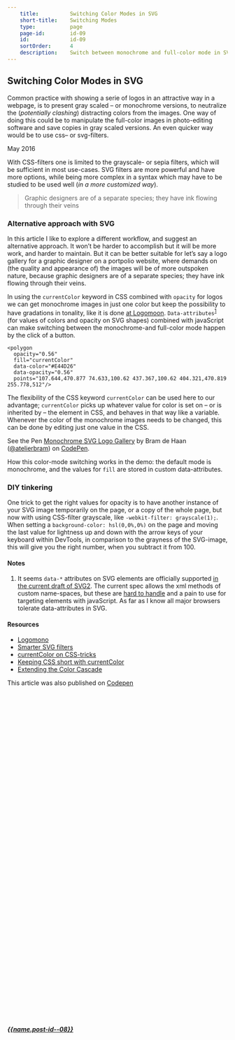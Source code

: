 ```yaml
---
    title:          Switching Color Modes in SVG
    short-title:    Switching Modes
    type:           page
    page-id:        id-09
    id:             id-09
    sortOrder:      4
    description:    Switch between monochrome and full-color mode in SVG with custom data-attributes
---
```


## Switching Color Modes in SVG

<span class="dropcap">C</span>ommon practice with showing a serie of logos in an attractive way in a webpage, is to present gray scaled – or monochrome versions, to neutralize the (_potentially clashing_) distracting colors from the images. One way of doing this could be to manipulate the full-color images in photo-editing software and save copies in gray scaled versions. An even quicker way would be to use css– or svg-filters.

<p class="publication-list__item__meta"><time datetime="2016-15-05">May 2016</time></p>

With CSS-filters one is limited to the grayscale- or sepia filters, which will be sufficient in most use-cases. SVG filters are more powerful and have more options, while being more complex in a syntax which may have to be studied to be used well (_in a more customized way_).

> Graphic designers are of a separate species; they have ink flowing through their veins

### Alternative approach with SVG
In this article I like to explore a different workflow, and suggest an alternative approach. It won’t be harder to  accomplish but it will be more work, and harder to maintain. But it can be better suitable for let’s say a logo gallery for a graphic designer on a portpolio website, where demands on (the quality and appearance of) the images will be of more outspoken nature, because graphic designers are of a separate species; they have ink flowing through their veins.

In using the `currentColor` keyword in CSS combined with `opacity` for logos we can get monochrome images in just one color but keep the possibility to have gradations in tonality, like it is done [at Logomoon](http://logomono.com/). `Data-attributes`<sup><a href="#note-1" class="sup-link" id="supLink1">1</a></sup> (for values of colors and opacity on SVG shapes) combined with javaScript can make switching between the monochrome-and full-color mode happen by the click of a button.

```markup
<polygon
  opacity="0.56"
  fill="currentColor"
  data-color="#E44D26"
  data-opacity="0.56"
  points="107.644,470.877 74.633,100.62 437.367,100.62 404.321,470.819 255.778,512"/>
```

The flexibility of the CSS keyword `currentColor` can be used here to our advantage; `currentColor` picks up whatever value for color is set on – or is inherited by – the element in CSS, and behaves in that way like a variable. Whenever the color of the monochrome images needs to be changed, this can be done by editing just one value in the CSS.

<p data-height="750" data-theme-id="71" data-slug-hash="xVXWWR" data-default-tab="result" data-user="atelierbram" data-embed-version="2" class="codepen">See the Pen <a href="http://codepen.io/atelierbram/pen/xVXWWR/">Monochrome SVG Logo Gallery</a> by Bram de Haan (<a href="http://codepen.io/atelierbram">@atelierbram</a>) on <a href="http://codepen.io">CodePen</a>.</p>
<script async src="//assets.codepen.io/assets/embed/ei.js"></script>

How this color-mode switching works in the demo: the default mode is monochrome, and the values for `fill` are stored in custom data-attributes.

### DIY tinkering
One trick to get the right values for opacity is to have another instance of your SVG image temporarily on the page, or a copy of the whole page, but now with using CSS-filter grayscale, like `-webkit-filter: grayscale(1);`. When setting a `background-color: hsl(0,0%,0%)` on the page and moving the last value for lightness up and down with the arrow keys of your keyboard within DevTools, in comparison to the grayness of the SVG-image, this will give you the right number, when you subtract it from 100.

#### Notes
1. <span id="note-1">It seems `data-*` attributes on SVG elements are officially supported [in the current draft of SVG2](https://github.com/w3c/svgwg/commit/1cb4ee9e165b3d777d33828da8fa757e67d019ff). The current spec allows the xml methods of custom name-spaces, but these are [hard to handle](https://www.youtube.com/watch?v=1ZxN9iQM7OY) and a pain to use for targeting elements with javaScript. As far as I know all major browsers tolerate data-attributes in SVG.</span>

#### Resources
- [Logomono](http://logomono.com/)
- [Smarter SVG filters](http://docs.webplatform.org/wiki/svg/tutorials/smarter_svg_filters)
- [currentColor on CSS-tricks](https://css-tricks.com/currentcolor/)
- [Keeping CSS short with currentColor](http://osvaldas.info/keeping-css-short-with-currentcolor)
- [Extending the Color Cascade](http://blogs.adobe.com/dreamweaver/2015/02/extending-the-color-cascade-with-the-css-currentcolor-variable.html)

<span class="note">This article was also published on [Codepen](http://codepen.io/atelierbram/post/switching-color-modes)</span>

<div class="prevnext">
  <h5><a href="../{{url.post-id--08}}" rel="prev"><i class="icon icon-8 icon-arrow-left"><svg class="shape-icon" viewBox="0 0 8 12"><use xlink:href="#shape-arrow-point" transform="rotate(180,4,6)"></use></svg></i> {{name.post-id--08}}</a></h5>
</div>
